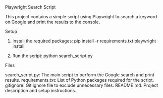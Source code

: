 Playwright Search Script

This project contains a simple script using Playwright to search a keyword on Google and print the results to the console.

Setup

1. Install the required packages:
    pip install -r requirements.txt
    playwright install
    

2. Run the script:
    python search_script.py
    

Files

search_script.py: The main script to perform the Google search and print results.
requirements.txt: List of Python packages required for the script.
gitignore: Git ignore file to exclude unnecessary files.
README.md: Project description and setup instructions.
